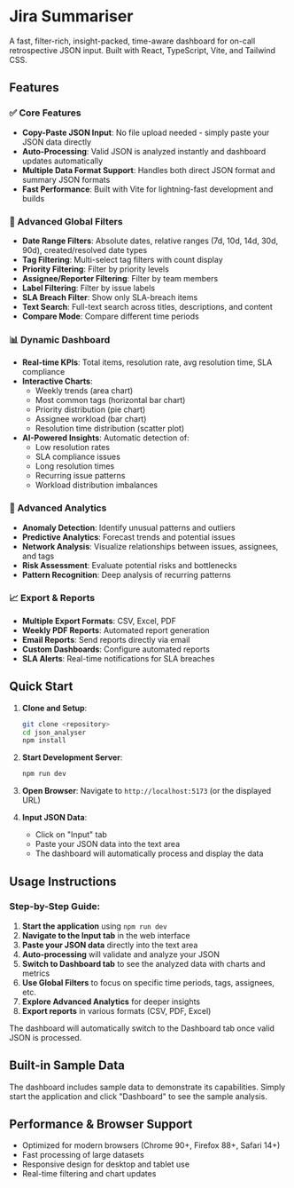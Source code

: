 # Jira Summariser

A fast, filter-rich, insight-packed, time-aware dashboard for on-call retrospective JSON input. Built with React, TypeScript, Vite, and Tailwind CSS.

## Features

### ✅ Core Features
- **Copy-Paste JSON Input**: No file upload needed - simply paste your JSON data directly
- **Auto-Processing**: Valid JSON is analyzed instantly and dashboard updates automatically
- **Multiple Data Format Support**: Handles both direct JSON format and summary JSON formats
- **Fast Performance**: Built with Vite for lightning-fast development and builds

### 🎯 Advanced Global Filters
- **Date Range Filters**: Absolute dates, relative ranges (7d, 10d, 14d, 30d, 90d), created/resolved date types
- **Tag Filtering**: Multi-select tag filters with count display
- **Priority Filtering**: Filter by priority levels
- **Assignee/Reporter Filtering**: Filter by team members
- **Label Filtering**: Filter by issue labels
- **SLA Breach Filter**: Show only SLA-breach items
- **Text Search**: Full-text search across titles, descriptions, and content
- **Compare Mode**: Compare different time periods

### 📊 Dynamic Dashboard
- **Real-time KPIs**: Total items, resolution rate, avg resolution time, SLA compliance
- **Interactive Charts**: 
  - Weekly trends (area chart)
  - Most common tags (horizontal bar chart)
  - Priority distribution (pie chart)
  - Assignee workload (bar chart)
  - Resolution time distribution (scatter plot)
- **AI-Powered Insights**: Automatic detection of:
  - Low resolution rates
  - SLA compliance issues
  - Long resolution times
  - Recurring issue patterns
  - Workload distribution imbalances

### 🔬 Advanced Analytics
- **Anomaly Detection**: Identify unusual patterns and outliers
- **Predictive Analytics**: Forecast trends and potential issues
- **Network Analysis**: Visualize relationships between issues, assignees, and tags
- **Risk Assessment**: Evaluate potential risks and bottlenecks
- **Pattern Recognition**: Deep analysis of recurring patterns

### 📈 Export & Reports
- **Multiple Export Formats**: CSV, Excel, PDF
- **Weekly PDF Reports**: Automated report generation
- **Email Reports**: Send reports directly via email
- **Custom Dashboards**: Configure automated reports
- **SLA Alerts**: Real-time notifications for SLA breaches

## Quick Start

1. **Clone and Setup**:
   ```bash
   git clone <repository>
   cd json_analyser
   npm install
   ```

2. **Start Development Server**:
   ```bash
   npm run dev
   ```

3. **Open Browser**: Navigate to `http://localhost:5173` (or the displayed URL)

4. **Input JSON Data**: 
   - Click on "Input" tab
   - Paste your JSON data into the text area
   - The dashboard will automatically process and display the data

## Usage Instructions

### Step-by-Step Guide:

1. **Start the application** using `npm run dev`
2. **Navigate to the Input tab** in the web interface
3. **Paste your JSON data** directly into the text area
4. **Auto-processing** will validate and analyze your JSON
5. **Switch to Dashboard tab** to see the analyzed data with charts and metrics
6. **Use Global Filters** to focus on specific time periods, tags, assignees, etc.
7. **Explore Advanced Analytics** for deeper insights
8. **Export reports** in various formats (CSV, PDF, Excel)

The dashboard will automatically switch to the Dashboard tab once valid JSON is processed.

## Built-in Sample Data

The dashboard includes sample data to demonstrate its capabilities. Simply start the application and click "Dashboard" to see the sample analysis.

## Performance & Browser Support

- Optimized for modern browsers (Chrome 90+, Firefox 88+, Safari 14+)
- Fast processing of large datasets
- Responsive design for desktop and tablet use
- Real-time filtering and chart updates